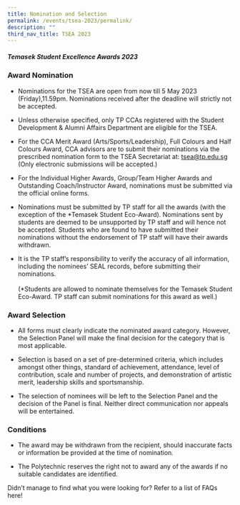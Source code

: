 ```yaml
---
title: Nomination and Selection
permalink: /events/tsea-2023/permalink/
description: ""
third_nav_title: TSEA 2023
---
```

##### Temasek Student Excellence Awards 2023  <br>
### Award Nomination

* Nominations for the TSEA are open from now till 5 May 2023 (Friday),11.59pm. Nominations received after the deadline will strictly not be accepted.

* Unless otherwise specified, only TP CCAs registered with the Student Development &amp; Alumni Affairs Department are eligible for the TSEA.

* For the CCA Merit Award (Arts/Sports/Leadership), Full Colours and Half Colours Award, CCA advisors are to submit their nominations via the prescribed nomination form to the TSEA Secretariat at: tsea@tp.edu.sg (Only electronic submissions will be accepted.)&nbsp;

* For the Individual Higher Awards, Group/Team Higher Awards and Outstanding Coach/Instructor Award, nominations must be submitted via the official online forms.&nbsp;

* Nominations must be submitted by TP staff for all the awards (with the exception of the \*Temasek Student Eco-Award). Nominations sent by students are deemed to be unsupported by TP staff and will hence not be accepted. Students who are found to have submitted their nominations without the endorsement of TP staff will have their awards withdrawn.

* It is the TP staff’s responsibility to verify the accuracy of all information, including the nominees’ SEAL records, before submitting their nominations.&nbsp;
<br> <br> (\*Students are allowed to nominate themselves for the Temasek Student Eco-Award. TP staff can submit nominations for this award as well.)

### Award Selection

* All forms must clearly indicate the nominated award category. However, the Selection Panel will make the final decision for the category that is most applicable.

* Selection is based on a set of pre-determined criteria, which includes amongst other things, standard of achievement, attendance, level of contribution, scale and number of projects, and demonstration of artistic merit, leadership skills and sportsmanship.

* The selection of nominees will be left to the Selection Panel and the decision of the Panel is final. Neither direct communication nor appeals will be entertained.

### Conditions

* The award may be withdrawn from the recipient, should inaccurate facts or information be provided at the time of nomination.

* The Polytechnic reserves the right not to award any of the awards if no suitable candidates are identified.

Didn’t manage to find what you were looking for? Refer to a list of FAQs here!